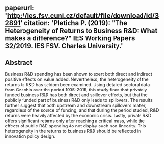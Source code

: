 paperurl: 'http://ies.fsv.cuni.cz/default/file/download/id/32891'
citation: 'Pleticha P. (2019): "The Heterogeneity of Returns to Business R&D: What makes a difference?" IES Working Papers 32/2019. IES FSV. Charles University.'
---

Abstract
-------
Business R&D spending has been shown to exert both direct and indirect positive effects on value added. Nevertheless, the heterogeneity of the returns to R&D has seldom been examined. Using detailed sectoral data from Czechia over the period 1995-2015, this study finds that privately funded business R&D has both direct and spillover effects, but that the publicly funded part of business R&D only leads to spillovers. The results further suggest that both upstream and downstream spillovers matter, regardless of the source of funding, and that during the period studied, R&D returns were heavily affected by the economic crisis. Lastly, private R&D offers significant returns only after reaching a critical mass, while the effects of public R&D spending do not display such non-linearity. This heterogeneity in the returns to business R&D should be reflected in innovation policy design.
